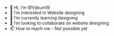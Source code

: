 - 👋 Hi, I’m @Vijkum19
- 👀 I’m interested in Website designing
- 🌱 I’m currently learning designing
- 💞️ I’m looking to collaborate on website designing
- 📫 How to reach me - Not possible yet

<!---
Vijkum19/Vijkum19 is a ✨ special ✨ repository because its `README.md` (this file) appears on your GitHub profile.
You can click the Preview link to take a look at your changes.
--->
